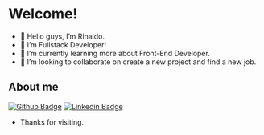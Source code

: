  # Welcome!

- 👋 Hello guys,  I’m Rinaldo.
- 👀 I’m Fullstack Developer!
- 🌱 I’m currently learning more about Front-End Developer.
- 💞️ I’m looking to collaborate on create a new project and find a new job.

## About me

[![Github Badge](https://img.shields.io/badge/-Github-000?style=flat-square&logo=Github&logoColor=white&link=https://github.com/Rinaldo845)](https://github.com/Rinaldo845)
[![Linkedin Badge](https://img.shields.io/badge/-LinkedIn-blue?style=flat-square&logo=Linkedin&logoColor=white&link=https://www.linkedin.com/in/rinaldo-r-8a4344231/ )](https://www.linkedin.com/in/rinaldo-r-8a4344231/ )





- Thanks for visiting.


<!---
Rinaldo845/Rinaldo845 is a ✨ special ✨ repository because its `README.md` (this file) appears on your GitHub profile.
You can click the Preview link to take a look at your changes.
--->
